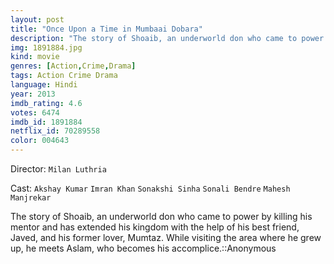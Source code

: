 ```yaml
---
layout: post
title: "Once Upon a Time in Mumbaai Dobara"
description: "The story of Shoaib, an underworld don who came to power by killing his mentor and has extended his kingdom with the help of his best friend, Javed, and his former lover, Mumtaz. While visiting the area where he grew up, he meets Aslam, who becomes his accomplice..."
img: 1891884.jpg
kind: movie
genres: [Action,Crime,Drama]
tags: Action Crime Drama 
language: Hindi
year: 2013
imdb_rating: 4.6
votes: 6474
imdb_id: 1891884
netflix_id: 70289558
color: 004643
---
```

Director: `Milan Luthria`  

Cast: `Akshay Kumar` `Imran Khan` `Sonakshi Sinha` `Sonali Bendre` `Mahesh Manjrekar` 

The story of Shoaib, an underworld don who came to power by killing his mentor and has extended his kingdom with the help of his best friend, Javed, and his former lover, Mumtaz. While visiting the area where he grew up, he meets Aslam, who becomes his accomplice.::Anonymous